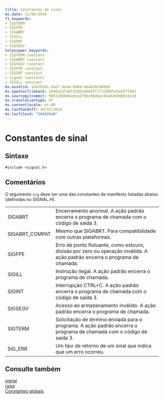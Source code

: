 ```yaml
---
title: Constantes de sinal
ms.date: 11/04/2016
f1_keywords:
- SIGTERM
- SIGFPE
- SIGABRT
- SIGILL
- SIGINT
- SIGSEGV
helpviewer_keywords:
- SIGTERM constant
- SIGABRT constant
- SIGSEGV constant
- SIGFPE constant
- SIGINT constant
- signal constants
- SIGILL constant
ms.assetid: a3b39281-dae7-4e44-8d68-e6a610c669dd
ms.openlocfilehash: 1046a12fa0f250b348e6ff171c8865e3eb5ff4b3
ms.sourcegitcommit: 6052185696adca270bc9bdbec45a626dd89cdcdd
ms.translationtype: HT
ms.contentlocale: pt-BR
ms.lasthandoff: 10/31/2018
ms.locfileid: "50482648"
---
```

# <a name="signal-constants"></a>Constantes de sinal

## <a name="syntax"></a>Sintaxe

```
#include <signal.h>
```

## <a name="remarks"></a>Comentários

O argumento `sig` deve ser uma das constantes de manifesto listadas abaixo (definidas no SIGNAL.H).

|||
|-|-|
|SIGABRT|Encerramento anormal. A ação padrão encerra o programa de chamada com o código de saída 3.  |
|SIGABRT_COMPAT|Mesmo que SIGABRT. Para compatibilidade com outras plataformas.  |
|SIGFPE|Erro de ponto flutuante, como estouro, divisão por zero ou operação inválida. A ação padrão encerra o programa de chamada.  |
|SIGILL|Instrução ilegal. A ação padrão encerra o programa de chamada.  |
|SIGINT|Interrupção CTRL+C. A ação padrão encerra o programa de chamada com o código de saída 3.  |
|SIGSEGV|Acesso ao armazenamento inválido. A ação padrão encerra o programa de chamada.  |
|SIGTERM|Solicitação de término enviada para o programa. A ação padrão encerra o programa de chamada com o código de saída 3.  |
|SIG_ERR|Um tipo de retorno de um sinal que indica que um erro ocorreu.  |

## <a name="see-also"></a>Consulte também

[signal](../c-runtime-library/reference/signal.md)<br/>
[raise](../c-runtime-library/reference/raise.md)<br/>
[Constantes globais](../c-runtime-library/global-constants.md)